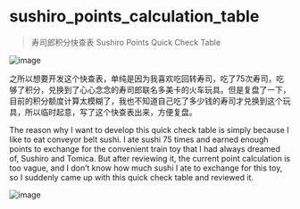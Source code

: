 # sushiro_points_calculation_table

> 寿司郎积分快查表
> Sushiro Points Quick Check Table

![image](https://github.com/user-attachments/assets/47ec311c-e564-4083-b6d9-5c606f533df9)

之所以想要开发这个快查表，单纯是因为我喜欢吃回转寿司，吃了75次寿司，吃够了积分，兑换到了心心念念的寿司郎联名多美卡的火车玩具。但是复盘了一下，目前的积分额度计算太模糊了，我也不知道自己吃了多少钱的寿司才兑换到这个玩具，所以临时起意，写了这个快查表出来，方便复盘。

The reason why I want to develop this quick check table is simply because I like to eat conveyor belt sushi. I ate sushi 75 times and earned enough points to exchange for the convenient train toy that I had always dreamed of, Sushiro and Tomica. But after reviewing it, the current point calculation is too vague, and I don’t know how much sushi I ate to exchange for this toy, so I suddenly came up with this quick check table and reviewed it.

![image](https://github.com/user-attachments/assets/420f03e6-3819-4a10-be49-79d5d39f9b9b)

